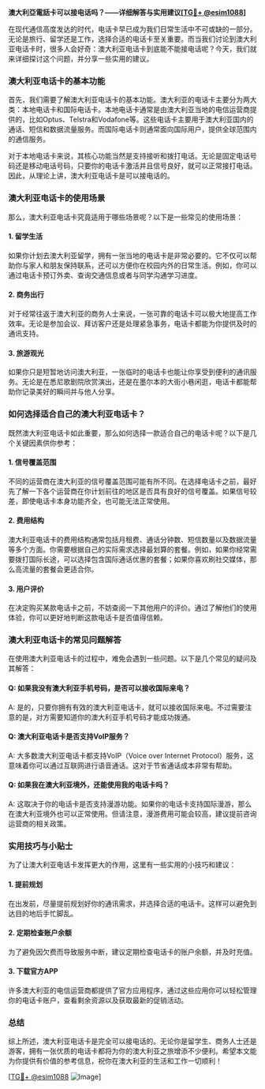 **澳大利亞電話卡可以接电话吗？——详细解答与实用建议[[TG💪+ @esim1088](https://t.me/s/esim1088)]**

在现代通信高度发达的时代，电话卡早已成为我们日常生活中不可或缺的一部分。无论是旅行、留学还是工作，选择合适的电话卡至关重要。而当我们讨论到澳大利亚电话卡时，很多人会好奇：澳大利亚电话卡到底能不能接电话呢？今天，我们就来详细探讨这个问题，并分享一些实用的建议。

### 澳大利亚电话卡的基本功能

首先，我们需要了解澳大利亚电话卡的基本功能。澳大利亚的电话卡主要分为两大类：本地电话卡和国际电话卡。本地电话卡通常是由澳大利亚当地的电信运营商提供的，比如Optus、Telstra和Vodafone等。这些电话卡主要用于澳大利亚国内的通话、短信和数据流量服务。而国际电话卡则通常面向国际用户，提供全球范围内的通信服务。

对于本地电话卡来说，其核心功能当然是支持接听和拨打电话。无论是固定电话号码还是移动电话号码，只要你的电话卡激活并且信号良好，就可以正常接打电话。因此，从理论上讲，澳大利亚电话卡是可以接电话的。

### 澳大利亚电话卡的使用场景

那么，澳大利亚电话卡究竟适用于哪些场景呢？以下是一些常见的使用场景：

#### 1. 留学生活
如果你计划去澳大利亚留学，拥有一张当地的电话卡是非常必要的。它不仅可以帮助你与家人和朋友保持联系，还可以方便你在校园内外的日常生活。例如，你可以通过电话卡预订外卖、查询交通信息或者与同学沟通学习进度。

#### 2. 商务出行
对于经常往返于澳大利亚的商务人士来说，一张可靠的电话卡可以极大地提高工作效率。无论是参加会议、拜访客户还是处理紧急事务，电话卡都能为你提供及时的通讯支持。

#### 3. 旅游观光
如果你只是短暂地访问澳大利亚，一张临时的电话卡也能让你享受到便利的通讯服务。无论是在悉尼歌剧院欣赏演出，还是在墨尔本的大街小巷闲逛，电话卡都能帮助你记录美好的瞬间并与他人分享。

### 如何选择适合自己的澳大利亚电话卡？

既然澳大利亚电话卡如此重要，那么如何选择一款适合自己的电话卡呢？以下是几个关键因素供你参考：

#### 1. 信号覆盖范围
不同的运营商在澳大利亚的信号覆盖范围可能有所不同。在选择电话卡之前，最好先了解一下各个运营商在你计划前往的地区是否具有良好的信号覆盖。如果信号较差，即使电话卡本身功能齐全，也可能无法正常使用。

#### 2. 费用结构
澳大利亚电话卡的费用结构通常包括月租费、通话分钟数、短信数量以及数据流量等多个方面。你需要根据自己的实际需求选择最划算的套餐。例如，如果你经常需要拨打国际长途，可以选择包含国际通话优惠的套餐；如果你喜欢刷社交媒体，那么高流量的套餐会更适合你。

#### 3. 用户评价
在决定购买某款电话卡之前，不妨查阅一下其他用户的评价。通过了解他们的使用体验，你可以更好地判断这款电话卡是否值得信赖。

### 澳大利亚电话卡的常见问题解答

在使用澳大利亚电话卡的过程中，难免会遇到一些问题。以下是几个常见的疑问及其解答：

#### Q: 如果我没有澳大利亚手机号码，是否可以接收国际来电？
A: 是的，只要你拥有有效的澳大利亚电话卡，就可以接收国际来电。不过需要注意的是，对方需要知道你的澳大利亚手机号码才能成功拨通。

#### Q: 澳大利亚电话卡是否支持VoIP服务？
A: 大多数澳大利亚电话卡都支持VoIP（Voice over Internet Protocol）服务，这意味着你可以通过互联网进行语音通话。这对于节省通话成本非常有帮助。

#### Q: 如果我在澳大利亚境外，还能使用我的电话卡吗？
A: 这取决于你的电话卡是否支持漫游功能。如果你的电话卡支持国际漫游，那么在澳大利亚境外也可以正常使用。但请注意，漫游费用可能会较高，建议提前咨询运营商的相关政策。

### 实用技巧与小贴士

为了让澳大利亚电话卡发挥更大的作用，这里有一些实用的小技巧和建议：

#### 1. 提前规划
在出发前，尽量提前规划好你的通讯需求，并选择合适的电话卡。这样可以避免到达目的地后手忙脚乱。

#### 2. 定期检查账户余额
为了避免因欠费而导致服务中断，建议定期检查电话卡的账户余额，并及时充值。

#### 3. 下载官方APP
许多澳大利亚的电信运营商都提供了官方应用程序，通过这些应用你可以轻松管理你的电话卡账户，查看剩余资源以及获取最新的促销活动。

### 总结

综上所述，澳大利亚电话卡是完全可以接电话的。无论你是留学生、商务人士还是游客，拥有一张优质的电话卡都将为你的澳大利亚之旅增添不少便利。希望本文能为你提供有价值的参考信息，祝你在澳大利亚的生活和工作一切顺利！

[[TG💪+ @esim1088](https://t.me/s/esim1088) ![Image](https://i.postimg.cc/4NQfJmqS/Snipaste-2025-05-13-00-14-12.png)]